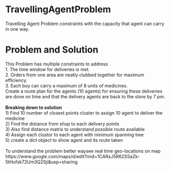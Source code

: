 # TravellingAgentProblem
Travelling Agent Problem constraints with the capacity that agent can carry in one way. 

<h1>Problem and Solution</h1>
This Problem has multiple constraints to address<br>
1. The time window for deliveries is met.<br>
2. Orders from one area are neatly clubbed together for maximum efficiency.<br>
3. Each boy can carry a maximum of 8 units of medicines.<br>
Create a route plan for the agents (10 agents) for ensuring these deliveries are done on time and that the delivery agents are back to the store by 7 pm.
<br>
<br>
<b> Breaking down to solution</b><br>
1) Find 10 number of closest points cluster to assign 10 agent to deliver the medicine<br>
2) Find the distance from shop to each delivery points<br>
3) Also find distance matrix to understand possible route available<br>
4) Assign each clustor to each agent with minimum spanning tree<br>
5) create a dict object to show agent and its route taken<br>
<br>
To understand the problem better waysee real time geo-locations on map <br>
https://www.google.com/maps/d/edit?mid=1CARxJ5R62SSaZk-5tHufsk72Um3Q2Sji&usp=sharing
